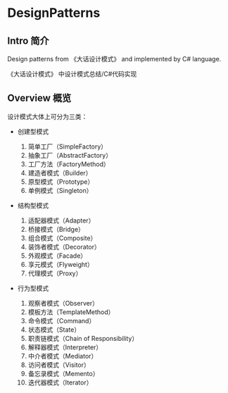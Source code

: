 # DesignPatterns

## Intro 简介

Design patterns from 《大话设计模式》 and implemented by C# language.

《大话设计模式》 中设计模式总结/C#代码实现

## Overview 概览

设计模式大体上可分为三类：

- 创建型模式
    1. 简单工厂（SimpleFactory）
    1. 抽象工厂（AbstractFactory）
    1. 工厂方法（FactoryMethod）
    1. 建造者模式（Builder）
    1. 原型模式（Prototype）
    1. 单例模式（Singleton）

- 结构型模式
    1. 适配器模式（Adapter）
    1. 桥接模式（Bridge）
    1. 组合模式（Composite）
    1. 装饰者模式（Decorator）
    1. 外观模式（Facade）
    1. 享元模式（Flyweight）
    1. 代理模式（Proxy）

- 行为型模式
    1. 观察者模式（Observer）
    1. 模板方法（TemplateMethod）
    1. 命令模式（Command）
    1. 状态模式（State）
    1. 职责链模式（Chain of Responsibility）
    1. 解释器模式（Interpreter）
    1. 中介者模式（Mediator）
    1. 访问者模式（Visitor）
    1. 备忘录模式（Memento）
    1. 迭代器模式（Iterator）
